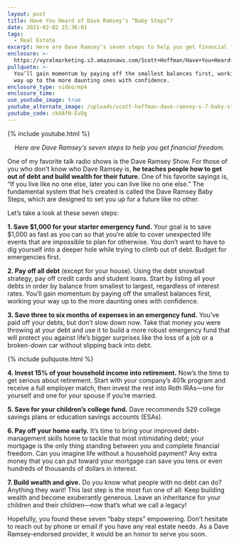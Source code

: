```yaml
---
layout: post
title: Have You Heard of Dave Ramsey’s “Baby Steps”?
date: 2021-02-02 15:36:01
tags:
  - Real Estate
excerpt: Here are Dave Ramsey’s seven steps to help you get financial freedom.
enclosure: >-
  https://vyralmarketing.s3.amazonaws.com/Scott+Hoffman/Have+You+Heard+of+Dave+Ramsey%E2%80%99s+%E2%80%9CBaby+Steps%E2%80%9D_.mp4
pullquote: >-
  You’ll gain momentum by paying off the smallest balances first, working your
  way up to the more daunting ones with confidence.
enclosure_type: video/mp4
enclosure_time:
use_youtube_image: true
youtube_alternate_image: /uploads/scott-hoffman-dave-ramsey-s-7-baby-steps-yt.jpg
youtube_code: ckXAfN-EvDg
---
```


{% include youtube.html %}

<p style="text-align: center;"><em>Here are Dave Ramsey’s seven steps to help you get financial freedom.</em></p>

One of my favorite talk radio shows is the Dave Ramsey Show. For those of you who don't know who Dave Ramsey is, **he teaches people how to get out of debt and build wealth for their future.** One of his favorite sayings is, “If you live like no one else, later you can live like no one else.” The fundamental system that he’s created is called the Dave Ramsey Baby Steps, which are designed to set you up for a future like no other.&nbsp;

Let’s take a look at these seven steps:&nbsp;

**1\. Save $1,000 for your starter emergency fund.** Your goal is to save $1,000 as fast as you can so that you’re able to cover unexpected life events that are impossible to plan for otherwise. You don’t want to have to dig yourself into a deeper hole while trying to climb out of debt. Budget for emergencies first.&nbsp;

**2\. Pay off all debt** (except for your house). Using the debt snowball strategy, pay off credit cards and student loans. Start by listing all your debts in order by balance from smallest to largest, regardless of interest rates. You’ll gain momentum by paying off the smallest balances first, working your way up to the more daunting ones with confidence.&nbsp;

**3\. Save three to six months of expenses in an emergency fund.** You’ve paid off your debts, but don’t slow down now. Take that money you were throwing at your debt and use it to build a more robust emergency fund that will protect you against life’s bigger surprises like the loss of a job or a broken-down car without slipping back into debt.

{% include pullquote.html %}

**4\. Invest 15% of your household income into retirement.** Now’s the time to get serious about retirement. Start with your company’s 401k program and receive a full employer match, then invest the rest into Roth IRAs—one for yourself and one for your spouse if you’re married.&nbsp;

**5\. Save for your children’s college fund.** Dave recommends 529 college savings plans or education savings accounts (ESAs).&nbsp;

**6\. Pay off your home early.** It’s time to bring your improved debt-management skills home to tackle that most intimidating debt; your mortgage is the only thing standing between you and complete financial freedom. Can you imagine life without a household payment? Any extra money that you can put toward your mortgage can save you tens or even hundreds of thousands of dollars in interest.&nbsp;

**7\. Build wealth and give.** Do you know what people with no debt can do? Anything they want\! This last step is the most fun one of all: Keep building wealth and become exuberantly generous. Leave an inheritance for your children and their children—now that’s what we call a legacy\!&nbsp;

Hopefully, you found these seven “baby steps” empowering. Don’t hesitate to reach out by phone or email if you have any real estate needs. As a Dave Ramsey-endorsed provider, it would be an honor to serve you soon.
